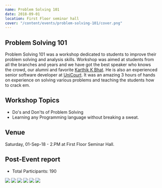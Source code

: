 ```yaml
---
name: Problem Solving 101
date: 2018-09-01
location: First Floor seminar hall
cover: "/content/events/problem-solving-101/cover.png"
---
```

## Problem Solving 101
Problem Solving 101 was a workshop dedicated to students to improve their problem solving and analysis skills. Workshop was aimed at students from all the branches and years and we have got the best speaker who knows the crowd, our alumni and favorite [Karthik K Bhat](https://www.linkedin.com/in/thebuzzycoder). He is also an experienced senior software developer at [UniCourt](https://unicourt.com). It was an amazing 3 hours of hands on experience on solving various problems and teaching the students how to crack em.

## Workshop Topics
- Do's and Don'ts of Problem Solving
- Learning any Programming language without breaking a sweat.

## Venue
Saturday, 01-Sep-18 - 2.PM at First Floor Seminar Hall. 

## Post-Event report
- Total Participants: 190

<image src="img4.jpg"/>
<image src="img6.jpg"/>
<image src="img2.jpg"/>
<image src="img5.jpg"/>
<image src="img3.jpg"/>
<image src="img1.jpg"/>

